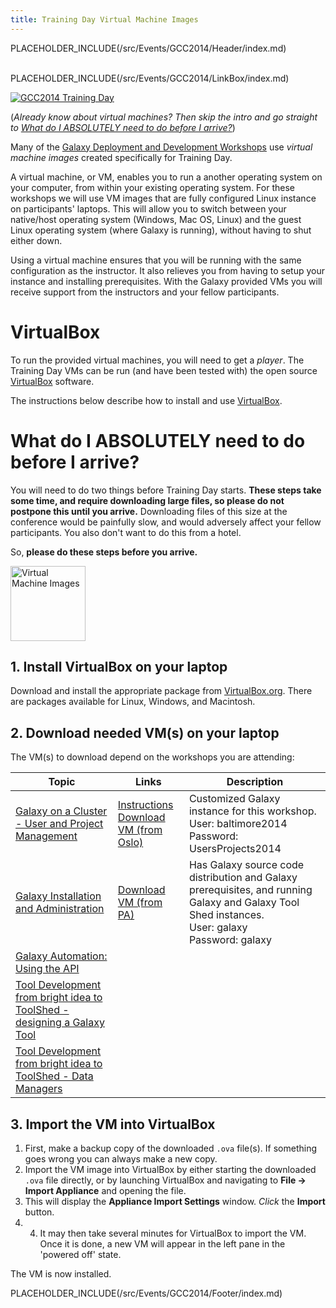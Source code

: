 ```yaml
---
title: Training Day Virtual Machine Images
---
```

PLACEHOLDER_INCLUDE(/src/Events/GCC2014/Header/index.md)
<br /><br />



PLACEHOLDER_INCLUDE(/src/Events/GCC2014/LinkBox/index.md)

<div class='left'><a href='/src/Events/GCC2014/TrainingDay/index.md'><img src="/src/Images/Logos/GCC2014TDLogoSmall.png" alt="GCC2014 Training Day"  /></a></div>

(*Already know about virtual machines?  Then skip the intro and go straight to [What do I ABSOLUTELY need to do before I arrive?](/src/Events/GCC2014/TrainingDay/VMs/index.md#what-do-i-absolutely-need-to-do-before-i-arrive)*)

Many of the [ Galaxy Deployment and Development Workshops](/src/Events/GCC2014/TrainingDay/VMs//index.md#galaxy-deployment-and-development-workshops) use *virtual machine images* created specifically for Training Day.

A virtual machine, or VM, enables you to run a another operating system on your computer, from within your existing operating system. For these workshops we will use VM images that are fully configured Linux instance on participants' laptops. This will allow you to switch between your native/host operating system (Windows, Mac OS, Linux) and the guest Linux operating system (where Galaxy is running), without having to shut either down.

Using a virtual machine ensures that you will be running with the same configuration as the instructor. It also relieves you from having to setup your instance and installing prerequisites. With the Galaxy provided VMs you will receive support from the instructors and your fellow participants.

# VirtualBox

To run the provided virtual machines, you will need to get a *player*.  The Training Day VMs can be run (and have been tested with) the open source [VirtualBox](https://www.virtualbox.org/wiki/Downloads) software.

The instructions below describe how to install and use [VirtualBox](https://www.virtualbox.org/wiki/Downloads).

# What do I ABSOLUTELY need to do before I arrive?

You will need to do two things before Training Day starts. **These steps take some time, and require downloading large files, so please do not postpone this until you arrive.** Downloading files of this size at the conference would be painfully slow, and would adversely affect your fellow participants.  You also don't want to do this from a hotel.

So, **please do these steps before you arrive.**

<div class='right'><a href='https://www.virtualbox.org/wiki/Downloads'><img src="/src/Images/Logos/VirtualBox180.png" alt="Virtual Machine Images" width="120" /></a></div>

## 1. Install VirtualBox on your laptop

Download and install the appropriate package from [VirtualBox.org](https://www.virtualbox.org/wiki/Downloads).  There are packages available for Linux, Windows, and Macintosh.

## 2. Download needed VM(s) on your laptop

The VM(s) to download depend on the workshops you are attending:


| Topic |  Links  |  Description  | 
| ----- | ------ | ------------ | 
| [Galaxy on a Cluster - User and Project Management](/src/Events/GCC2014/TrainingDay/VMs//index.md#galaxy-on-a-cluster---user-and-project-management) |  [Instructions](http://www.usit.uio.no/om/organisasjon/uav/itf/intern-doc/galaxy/virtualbox-installation.html) <br /> [Download VM (from Oslo)](http://folk.uio.no/nikolaiv/GCC2014-Users-Projects.ova)  |  Customized Galaxy instance for this workshop.<div class='indent'>User: baltimore2014<br />Password: UsersProjects2014</div>  | 
| [Galaxy Installation and Administration](/src/Events/GCC2014/TrainingDay/VMs//index.md#galaxy-installation-and-administration) |  [Download VM (from PA)](http://depot.galaxyproject.org/GCC2014.ova)  |  Has Galaxy source code distribution and Galaxy prerequisites, and running Galaxy and Galaxy Tool Shed instances.<div class='indent'>User: galaxy<br />Password: galaxy  | 
| [Galaxy Automation: Using the API](/src/Events/GCC2014/TrainingDay/VMs//index.md#galaxy-automation-using-the-api) | 
| [Tool Development from bright idea to ToolShed - designing a Galaxy Tool](/src/Events/GCC2014/TrainingDay/VMs//index.md#tool-development-from-bright-idea-to-toolshed---designing-a-galaxy-tool) | 
| [Tool Development from bright idea to ToolShed - Data Managers](/src/Events/GCC2014/TrainingDay/VMs//index.md#tool-development-from-bright-idea-to-toolshed---data-managers) | 

## 3. Import the VM into VirtualBox

1. First, make a backup copy of the downloaded `.ova` file(s). If something goes wrong you can always make a new copy.
1. Import the VM image into VirtualBox by either starting the downloaded `.ova` file directly, or by launching VirtualBox and navigating to **File &rarr; Import Appliance** and opening the file.
1. This will display the **Appliance Import Settings** window. *Click* the **Import** button.
1. 4. It may then take several minutes for VirtualBox to import the VM. Once it is done, a new VM will appear in the left pane in the 'powered off' state.

The VM is now installed.


PLACEHOLDER_INCLUDE(/src/Events/GCC2014/Footer/index.md)
